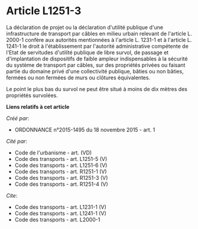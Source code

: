 # Article L1251-3

La déclaration de projet ou la déclaration d'utilité publique d'une infrastructure de transport par câbles en milieu urbain
relevant de l'article L. 2000-1 confère aux autorités mentionnées à l'article L. 1231-1 et à l'article L. 1241-1 le droit à
l'établissement par l'autorité administrative compétente de l'Etat de servitudes d'utilité publique de libre survol, de
passage et d'implantation de dispositifs de faible ampleur indispensables à la sécurité du système de transport par câbles,
sur des propriétés privées ou faisant partie du domaine privé d'une collectivité publique, bâties ou non bâties, fermées ou
non fermées de murs ou clôtures équivalentes. 

Le point le plus bas du survol ne peut être situé à moins de dix mètres des propriétés survolées.

**Liens relatifs à cet article**

_Créé par_:

  - ORDONNANCE n°2015-1495 du 18 novembre 2015 - art. 1

_Cité par_:

  - Code de l'urbanisme - art. (VD)
  - Code des transports - art. L1251-5 (V)
  - Code des transports - art. L1251-6 (V)
  - Code des transports - art. R1251-1 (V)
  - Code des transports - art. R1251-3 (V)
  - Code des transports - art. R1251-4 (V)

_Cite_:

  - Code des transports - art. L1231-1 (V)
  - Code des transports - art. L1241-1 (V)
  - Code des transports - art. L2000-1
